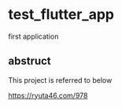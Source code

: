 # test_flutter_app

first application

## abstruct

This project is referred to below

https://ryuta46.com/978